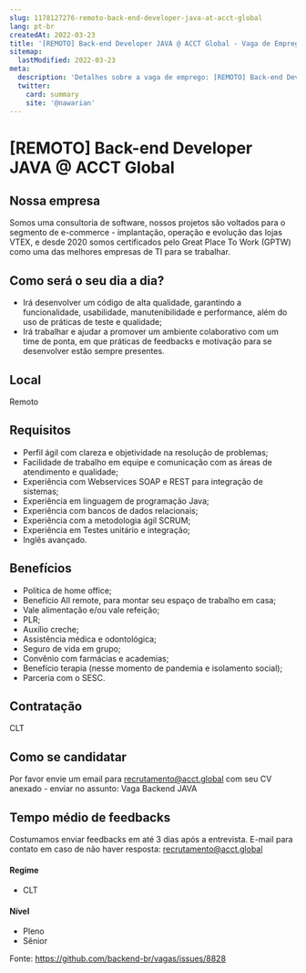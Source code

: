 ```yaml
---
slug: 1178127276-remoto-back-end-developer-java-at-acct-global
lang: pt-br
createdAt: 2022-03-23
title: '[REMOTO] Back-end Developer JAVA @ ACCT Global - Vaga de Emprego'
sitemap:
  lastModified: 2022-03-23
meta:
  description: 'Detalhes sobre a vaga de emprego: [REMOTO] Back-end Developer JAVA @ ACCT Global'
  twitter:
    card: summary
    site: '@nawarian'
---
```


# [REMOTO] Back-end Developer JAVA @ ACCT Global

<!--
==================================================
Caso a vaga for remoto durante a pandemia informar no texto "Remoto durante o covid"
==================================================
-->
<!-- 
==================================================
POR FAVOR, SÓ POSTE SE A VAGA FOR PARA BACK-END!

Não faça distinção de gênero no título da vaga.

Use: "Back-End Developer" ao invés de 
"Desenvolvedor Back-End" \o/

Exemplo: `[São Paulo] Back-End Developer @ NOME DA EMPRESA`
==================================================
-->
<!--
==================================================
Caso a vaga for remoto durante a pandemia deixar a linha abaixo
==================================================
-->

## Nossa empresa

Somos uma consultoria de software, nossos projetos são voltados para o segmento de e-commerce - implantação, operação e evolução das lojas VTEX, e desde 2020 somos certificados pelo Great Place To Work (GPTW) como uma das melhores empresas de TI para se trabalhar.

## Como será o seu dia a dia?

- Irá desenvolver um código de alta qualidade, garantindo a funcionalidade, usabilidade, manutenibilidade e performance, além do uso de práticas de teste e qualidade;
- Irá trabalhar e ajudar a promover um ambiente colaborativo com um time de ponta, em que práticas de feedbacks e motivação para se desenvolver estão sempre presentes.

## Local

Remoto

## Requisitos

- Perfil ágil com clareza e objetividade na resolução de problemas;
- Facilidade de trabalho em equipe e comunicação com as áreas de atendimento e qualidade;
- Experiência com Webservices SOAP e REST para integração de sistemas;
- Experiência em linguagem de programação Java;
- Experiência com bancos de dados relacionais;
- Experiência com a metodologia ágil SCRUM;
- Experiência em Testes unitário e integração;
- Inglês avançado.

## Benefícios

- Política de home office;
- Benefício All remote, para montar seu espaço de trabalho em casa;
- Vale alimentação e/ou vale refeição;
- PLR;
- Auxílio creche;
- Assistência médica e odontológica;
- Seguro de vida em grupo;
- Convênio com farmácias e academias;
- Benefício terapia (nesse momento de pandemia e isolamento social);
- Parceria com o SESC.

## Contratação

CLT

## Como se candidatar

Por favor envie um email para recrutamento@acct.global com seu CV anexado - enviar no assunto: Vaga Backend JAVA

## Tempo médio de feedbacks

Costumamos enviar feedbacks em até 3 dias após a entrevista.
E-mail para contato em caso de não haver resposta: recrutamento@acct.global

#### Regime
- CLT

#### Nível
- Pleno
- Sênior


Fonte: https://github.com/backend-br/vagas/issues/8828